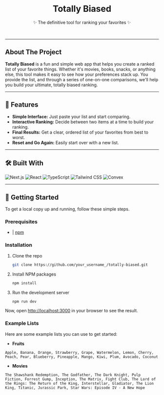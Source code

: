 <div align="center">
  <br />
  <h1>Totally Biased</h1>
  <p>✨ The definitive tool for ranking your favorites ✨</p>
  <br />
</div>

---

## About The Project

**Totally Biased** is a fun and simple web app that helps you create a ranked list of your favorite things. Whether it's movies, books, snacks, or anything else, this tool makes it easy to see how your preferences stack up. You provide the list, and through a series of one-on-one comparisons, we'll help you build your ultimate, totally biased ranking.

---

## 🚀 Features

- **Simple Interface:** Just paste your list and start comparing.
- **Interactive Ranking:** Decide between two items at a time to build your ranking.
- **Final Results:** Get a clear, ordered list of your favorites from best to worst.
- **Reset and Go Again:** Easily start over with a new list.

---

## 🛠️ Built With

![Next.js](https://img.shields.io/badge/next.js-000000?style=for-the-badge&logo=nextdotjs&logoColor=white)
![React](https://img.shields.io/badge/React-20232A?style=for-the-badge&logo=react&logoColor=61DAFB)
![TypeScript](https://img.shields.io/badge/TypeScript-007ACC?style=for-the-badge&logo=typescript&logoColor=white)
![Tailwind CSS](https://img.shields.io/badge/Tailwind_CSS-38B2AC?style=for-the-badge&logo=tailwind-css&logoColor=white)
![Convex](https://img.shields.io/badge/Convex-000000?style=for-the-badge&logo=convex&logoColor=white)

---

## 🏁 Getting Started

To get a local copy up and running, follow these simple steps.

### Prerequisites

- | [npm](https://nodejs.org/es/)

### Installation

1. Clone the repo

   ```sh
   git clone https://github.com/your_username_/totally-biased.git
   ```

2. Install NPM packages

   ```sh
   npm install
   ```

3. Run the development server

   ```sh
   npm run dev
   ```

Now, open [http://localhost:3000](http://localhost:3000) in your browser to see the result.

### Example Lists

Here are some example lists you can use to get started:

- **Fruits**

```
Apple, Banana, Orange, Strawberry, Grape, Watermelon, Lemon, Cherry, Peach, Pear, Blueberry, Pineapple, Mango, Kiwi, Plum, Avocado, Coconut
```

- **Movies**

```
The Shawshank Redemption, The Godfather, The Dark Knight, Pulp Fiction, Forrest Gump, Inception, The Matrix, Fight Club, The Lord of the Rings: The Return of the King, Interstellar, Gladiator, The Lion King, Titanic, Jurassic Park, Star Wars: Episode IV - A New Hope
```
